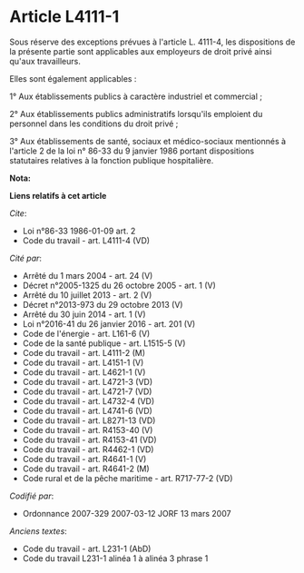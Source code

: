 # Article L4111-1

Sous réserve des exceptions prévues à l'article L. 4111-4, les dispositions de la présente partie sont applicables aux
employeurs de droit privé ainsi qu'aux travailleurs.

Elles sont également applicables :

1° Aux établissements publics à caractère industriel et commercial ;

2° Aux établissements publics administratifs lorsqu'ils emploient du personnel dans les conditions du droit privé ;

3° Aux établissements de santé, sociaux et médico-sociaux mentionnés à l'article 2 de la loi n° 86-33 du 9 janvier 1986
portant dispositions statutaires relatives à la fonction publique hospitalière.

**Nota:**



**Liens relatifs à cet article**

_Cite_:

  - Loi n°86-33 1986-01-09 art. 2
  - Code du travail - art. L4111-4 (VD)

_Cité par_:

  - Arrêté du 1 mars 2004 - art. 24 (V)
  - Décret n°2005-1325 du 26 octobre 2005 - art. 1 (V)
  - Arrêté du 10 juillet 2013 - art. 2 (V)
  - Décret n°2013-973 du 29 octobre 2013 (V)
  - Arrêté du 30 juin 2014 - art. 1 (V)
  - Loi n°2016-41 du 26 janvier 2016 - art. 201 (V)
  - Code de l'énergie - art. L161-6 (V)
  - Code de la santé publique - art. L1515-5 (V)
  - Code du travail - art. L4111-2 (M)
  - Code du travail - art. L4151-1 (V)
  - Code du travail - art. L4621-1 (V)
  - Code du travail - art. L4721-3 (VD)
  - Code du travail - art. L4721-7 (VD)
  - Code du travail - art. L4732-4 (VD)
  - Code du travail - art. L4741-6 (VD)
  - Code du travail - art. L8271-13 (VD)
  - Code du travail - art. R4153-40 (V)
  - Code du travail - art. R4153-41 (VD)
  - Code du travail - art. R4462-1 (VD)
  - Code du travail - art. R4641-1 (V)
  - Code du travail - art. R4641-2 (M)
  - Code rural et de la pêche maritime - art. R717-77-2 (VD)

_Codifié par_:

  - Ordonnance 2007-329 2007-03-12 JORF 13 mars 2007

_Anciens textes_:

  - Code du travail - art. L231-1 (AbD)
  - Code du travail L231-1 alinéa 1 à alinéa 3 phrase 1
